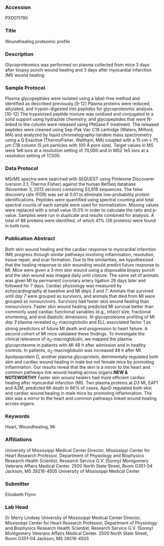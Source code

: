 ### Accession
PXD011790

### Title
Woundhealing proteomic profile

### Description
Glycoproteomics was performed on plasma collected from mice 3 days after biopsy punch wound healing and 3 days after myocardial infarction (MI) wound healing.

### Sample Protocol
Plasma glycopeptides were isolated using a label-free method and identified as described previously.[9-12] Plasma proteins were reduced, alkylated, and trypsin-digested into peptides for glycoproteomic analysis.[10-12] The trypsinized peptide mixture was oxidized and conjugated to a solid support using hydrazide chemistry, and glycopeptides that were N-linked to the column were released using PNGase F treatment. The released peptides were cleaned using Sep-Pak Vac C18 cartridge (Waters, Milford, MA) and analyzed by liquid chromatography-tandem mass spectrometry using a Q Exactive (ThermoFisher, Waltham, MA) coupled with a 15 cm × 75 μm C18 column (5 μm particles with 100 Å pore size). Target values in MS were 1e6 ions at a resolution setting of 70,000 and in MS2 1e5 ions at a resolution setting of 17,500.

### Data Protocol
MS/MS spectra were searched with SEQUEST using Proteome Discoverer (version 2.1; Thermo Fisher) against the human RefSeq database (November 3, 2013 version) containing 53,918 sequences. The false discovery rate (FDR) was set at 0.01 to eliminate low-probability protein identifications. Peptides were quantified using spectral counting and total spectral counts of each sample were used for normalization. Missing values were replaced with a small value (0.01) in order to calculate the ratio and p-value. Samples were run in duplicate and results combined for analysis. A total of 88 proteins were identified, of which 41% (36 proteins) were found in both runs.

### Publication Abstract
Both skin wound healing and the cardiac response to myocardial infarction (MI) progress through similar pathways involving inflammation, resolution, tissue repair, and scar formation. Due to the similarities, we hypothesized that the healing response to skin wounding would predict future response to MI. Mice were given a 3-mm skin wound using a disposable biopsy punch and the skin wound was imaged daily until closure. The same set of animals was given MI by permanent coronary artery ligation 28 days later and followed for 7 days. Cardiac physiology was measured by echocardiography at baseline and MI <i>days 3</i> and <i>7</i>. Animals that survived until <i>day 7</i> were grouped as survivors, and animals that died from MI were grouped as nonsurvivors. Survivors had faster skin wound healing than nonsurvivors. Faster skin wound healing predicted MI survival better than commonly used cardiac functional variables (e.g., infarct size, fractional shortening, and end diastolic dimension). <i>N</i>-glycoproteome profiling of MI <i>day 3</i> plasma revealed &#x3b1;<sub>2</sub>-macroglobulin and ELL-associated factor 1 as strong predictors of future MI death and progression to heart failure. A second cohort of MI mice validated these findings. To investigate the clinical relevance of &#x3b1;<sub>2</sub>-macroglobulin, we mapped the plasma glycoproteome in patients with MI 48 h after admission and in healthy controls. In patients, &#x3b1;<sub>2</sub>-macroglobulin was increased 48 h after MI. Apolipoprotein D, another plasma glycoprotein, detrimentally regulated both skin and cardiac wound healing in male but not female mice by promoting inflammation. Our results reveal that the skin is a mirror to the heart and common pathways link wound healing across organs.<b>NEW &amp; NOTEWORTHY</b> Faster skin wound healers had more efficient cardiac healing after myocardial infarction (MI). Two plasma proteins at <i>D3</i> MI, EAF1 and A2M, predicted MI death in 66% of cases. ApoD regulated both skin and cardiac wound healing in male mice by promoting inflammation. The skin was a mirror to the heart and common pathways linked wound healing across organs.

### Keywords
Heart, Woundhealing, Mi

### Affiliations
University of Mississippi Medical Center Director, Mississippi Center for Heart Research Professor, Department of Physiology and Biophysics Research Health Scientist, Research Service G.V. (Sonny) Montgomery Veterans Affairs Medical Center. 2500 North State Street, Room G351-04 Jackson, MS 39216-4505
University of Mississippi Medical Center

### Submitter
Elizabeth Flynn

### Lab Head
Dr Merry Lindsey
University of Mississippi Medical Center Director, Mississippi Center for Heart Research Professor, Department of Physiology and Biophysics Research Health Scientist, Research Service G.V. (Sonny) Montgomery Veterans Affairs Medical Center. 2500 North State Street, Room G351-04 Jackson, MS 39216-4505


